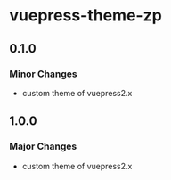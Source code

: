 # vuepress-theme-zp

## 0.1.0

### Minor Changes

- custom theme of vuepress2.x

## 1.0.0

### Major Changes

- custom theme of vuepress2.x
